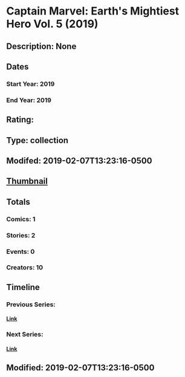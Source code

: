 # Captain Marvel: Earth's Mightiest Hero Vol. 5 (2019)
## Description: None
## Dates
### Start Year: 2019
### End Year: 2019
## Rating: 
## Type: collection
## Modifed: 2019-02-07T13:23:16-0500
## [Thumbnail](http://i.annihil.us/u/prod/marvel/i/mg/9/70/5c5c777a0c8b3.jpg)
## Totals
### Comics: 1
### Stories: 2
### Events: 0
### Creators: 10
## Timeline
### Previous Series: 
#### [Link]()
### Next Series: 
#### [Link]()
## Modified: 2019-02-07T13:23:16-0500
